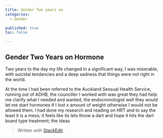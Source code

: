 ```yaml
---
title: Gender Two years on
categories:
  - Gender

published: true
toc: false

---
```

## Gender Two Years on Hormone

Two years to the day my life changed in a significant way, I was miserable, with suicidal tendancies and a deep sadness that things were not right in the world.

At the time I had been referred to the Auckland Sexsual Health Service, running out of ADHB, the counciller I worked with was great they had help me clarify what I needed and wanted, the endocronologist well they would let me start hormones if I lost x amount of weight otherwise I would not be allowed them.
I had done my research and reading on HRT and to say the least it is a mess; it feels like its lets throw a dart and hope it hits the dart board type treatment; the ideas

> Written with [StackEdit](https://stackedit.io/).
<!--stackedit_data:
eyJoaXN0b3J5IjpbLTExNTAyNzg1MTIsODc3OTEzMTcyXX0=
-->
